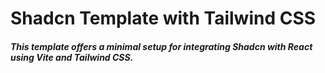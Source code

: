 # Shadcn Template with Tailwind CSS
##### This template offers a minimal setup for integrating Shadcn with React using Vite and Tailwind CSS.